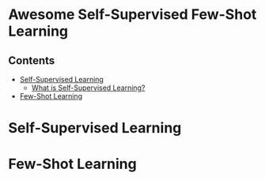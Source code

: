 # Awesome Self-Supervised Few-Shot Learning

## Contents 
- [Self-Supervised Learning](#self-supervised-learning)
   - [What is Self-Supervised Learning?]()
- [Few-Shot Learning](#few-shot-learning)

# Self-Supervised Learning

# Few-Shot Learning
